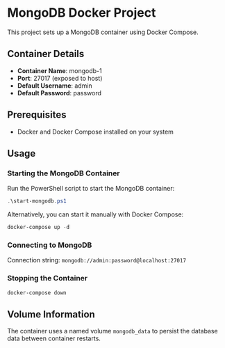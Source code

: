 # MongoDB Docker Project

This project sets up a MongoDB container using Docker Compose.

## Container Details

- **Container Name**: mongodb-1
- **Port**: 27017 (exposed to host)
- **Default Username**: admin
- **Default Password**: password

## Prerequisites

- Docker and Docker Compose installed on your system

## Usage

### Starting the MongoDB Container

Run the PowerShell script to start the MongoDB container:

```powershell
.\start-mongodb.ps1
```

Alternatively, you can start it manually with Docker Compose:

```powershell
docker-compose up -d
```

### Connecting to MongoDB

Connection string: `mongodb://admin:password@localhost:27017`

### Stopping the Container

```powershell
docker-compose down
```

## Volume Information

The container uses a named volume `mongodb_data` to persist the database data between container restarts.
